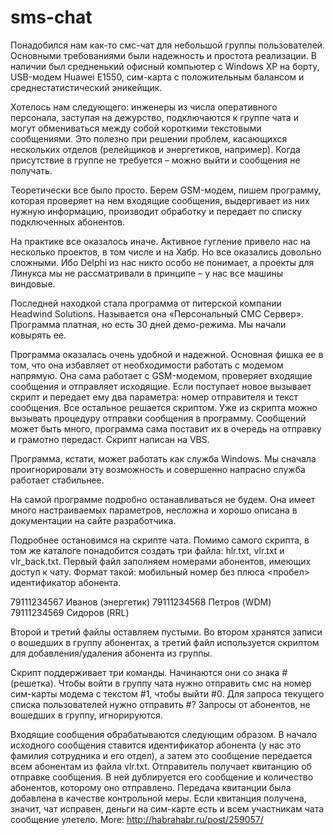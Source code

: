 # sms-chat
Понадобился нам как-то смс-чат для небольшой группы пользователей. Основными требованиями были надежность и простота реализации. В наличии был средненький офисный компьютер с Windows ХР на борту, USB-модем Huawei E1550, сим-карта с положительным балансом и среднестатистический эникейщик.

Хотелось нам следующего: инженеры из числа оперативного персонала, заступая на дежурство, подключаются к группе чата и могут обмениваться между собой короткими текстовыми сообщениями. Это полезно при решении проблем, касающихся нескольких отделов (релейщиков и энергетиков, например). Когда присутствие в группе не требуется – можно выйти и сообщения не получать.

Теоретически все было просто. Берем GSM-модем, пишем программу, которая проверяет на нем входящие сообщения, выдергивает из них нужную информацию, производит обработку и передает по списку подключенных абонентов.

На практике все оказалось иначе. Активное гугление привело нас на несколько проектов, в том числе и на Хабр. Но все оказались довольно сложными. Ибо Delphi из нас никто особо не понимает, а проекты для Линукса мы не рассматривали в принципе – у нас все машины виндовые.

Последней находкой стала программа от питерской компании Headwind Solutions. Называется она «Персональный СМС Сервер». Программа платная, но есть 30 дней демо-режима. Мы начали ковырять ее.

Программа оказалась очень удобной и надежной. Основная фишка ее в том, что она избавляет от необходимости работать с модемом напрямую. Она сама работает с GSM-модемом, проверяет входящие сообщения и отправляет исходящие. Если поступает новое вызывает скрипт и передает ему два параметра: номер отправителя и текст сообщения. Все остальное решается скриптом. Уже из скрипта можно вызывать процедуру отправки сообщения в программу. Сообщений может быть много, программа сама поставит их в очередь на отправку и грамотно передаст. Скрипт написан на VBS.

Программа, кстати, может работать как служба Windows. Мы сначала проигнорировали эту возможность и совершенно напрасно служба работает стабильнее.

На самой программе подробно останавливаться не будем. Она имеет много настраиваемых параметров, несложна и хорошо описана в документации на сайте разработчика. 

Подробнее остановимся на скрипте чата. Помимо самого скрипта, в том же каталоге понадобится создать три файла: hlr.txt, vlr.txt и vlr_back.txt.
Первый файл заполняем номерами абонентов, имеющих доступ к чату. Формат такой: мобильный номер без плюса <пробел> идентификатор абонента.

79111234567 Иванов (энергетик)
79111234568 Петров (WDM)
79111234569 Сидоров (RRL)

Второй и третий файлы оставляем пустыми. Во втором хранятся записи о вошедших в группу абонентах, а третий файл используется скриптом для добавления/удаления абонента из группы.

Скрипт поддерживает три команды. Начинаются они со знака # (решетка). Чтобы войти в группу чата нужно отправить смс на номер сим-карты модема с текстом #1, чтобы выйти #0. Для запроса текущего списка пользователей нужно отправить #?
Запросы от абонентов, не вошедших в группу, игнорируются.

Входящие сообщения обрабатываются следующим образом. В начало исходного сообщения ставится идентификатор абонента (у нас это фамилия сотрудника и его отдел), а затем это сообщение передается всем абонентам из файла vlr.txt. Отправитель получает квитанцию об отправке сообщения. В ней дублируется его сообщение и количество абонентов, которому оно отправлено. Передача квитанции была добавлена в качестве контрольной меры. Если квитанция получена, значит, чат исправен, деньги на сим-карте есть и всем участникам чата сообщение улетело.
More: http://habrahabr.ru/post/259057/
